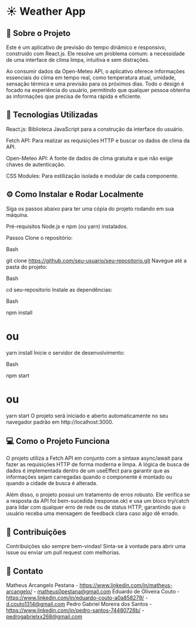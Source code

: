 # ☀️ Weather App

## 📝 Sobre o Projeto
Este é um aplicativo de previsão do tempo dinâmico e responsivo, construído com React.js. Ele resolve um problema comum: a necessidade de uma interface de clima limpa, intuitiva e sem distrações.

Ao consumir dados da Open-Meteo API, o aplicativo oferece informações essenciais do clima em tempo real, como temperatura atual, umidade, sensação térmica e uma previsão para os próximos dias. Todo o design é focado na experiência do usuário, permitindo que qualquer pessoa obtenha as informações que precisa de forma rápida e eficiente.

## 🚀 Tecnologias Utilizadas
React.js: Biblioteca JavaScript para a construção da interface do usuário.

Fetch API: Para realizar as requisições HTTP e buscar os dados de clima da API.

Open-Meteo API: A fonte de dados de clima gratuita e que não exige chaves de autenticação.

CSS Modules: Para estilização isolada e modular de cada componente.

## ⚙️ Como Instalar e Rodar Localmente
Siga os passos abaixo para ter uma cópia do projeto rodando em sua máquina.

Pré-requisitos
Node.js e npm (ou yarn) instalados.

Passos
Clone o repositório:

Bash

git clone https://github.com/seu-usuario/seu-repositorio.git
Navegue até a pasta do projeto:

Bash

cd seu-repositorio
Instale as dependências:

Bash

npm install
# ou
yarn install
Inicie o servidor de desenvolvimento:

Bash

npm start
# ou
yarn start
O projeto será iniciado e aberto automaticamente no seu navegador padrão em http://localhost:3000.

## 💻 Como o Projeto Funciona
O projeto utiliza a Fetch API em conjunto com a sintaxe async/await para fazer as requisições HTTP de forma moderna e limpa. A lógica de busca de dados é implementada dentro de um useEffect para garantir que as informações sejam carregadas quando o componente é montado ou quando a cidade de busca é alterada.

Além disso, o projeto possui um tratamento de erros robusto. Ele verifica se a resposta da API foi bem-sucedida (response.ok) e usa um bloco try/catch para lidar com qualquer erro de rede ou de status HTTP, garantindo que o usuário receba uma mensagem de feedback clara caso algo dê errado.

## 🤝 Contribuições
Contribuições são sempre bem-vindas! Sinta-se à vontade para abrir uma issue ou enviar um pull request com melhorias.

## 📧 Contato
Matheus Arcangelo Pestana - https://www.linkedin.com/in/matheus-arcangelo/ - matheus0pestana@gmail.com
Eduardo de Oliveira Couto - https://www.linkedin.com/in/eduardo-couto-a0a858279/ - d.couto1314@gmail.com
Pedro Gabriel Moreira dos Santos - https://www.linkedin.com/in/pedro-santos-74480726b/ - pedrogabrielxx268@gmail.com
